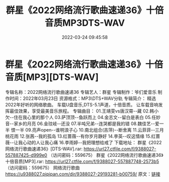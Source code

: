 ﻿---
title: 群星《2022网络流行歌曲速递36》十倍音质MP3DTS-WAV
date: 2022-03-24 09:45:58
categories: 新碟专辑、稀有等精品
tags: 华语中文
---
# 群星《2022网络流行歌曲速递36》十倍音质[MP3][DTS-WAV]

专辑名称：2022网络流行歌曲速递36
专辑艺人：群星
专辑制作：爷们爱音乐
制作时间：2022年03月23日
资源格式：MP3\DTS+WAV分轨
专辑简介：
精选2022年好听的网络歌曲。
车载U盘音乐,DTS-5.1声道，十倍音质。
让车载音响发挥最佳效果，享受最美音乐旅程。
专辑曲目：
01.王靖雯vs唐汉霄--藏
02.韩小欠--住在我心里的那个人
03.萨顶顶--鱼跃而上
04.金志文--留白是表白
05.任妙音--家乡的月亮
06.金玟岐--还没
07.半吨兄弟--连哭都是我的错
08.魏佳艺--爱一半 恨一半
09.亮声open--谁明浪子心
10.南北组合(吉萍)--断舍离
11.云菲菲--三月桃花雨
12.张茜--我的孤岛
13.红蔷薇--有你岁月静好
14.李英--叹这情缘
15.红蔷薇--让我心动的人让我心痛
16.李雨婷--我把理想给戒了
下载地址：
群星《2022网络流行歌曲速递36》[DTS-WAV].rar: https://url27.ctfile.com/f/9388027-557887425-d999e0
（访问密码：559675）
群星《2022网络流行歌曲速递36》十倍音质[MP3].rar: https://url27.ctfile.com/f/9388027-557887748-2573b5
（访问密码：559675）
网络流行歌曲
https://u9388027.pipipan.com/dir/9388027-29193281-b00759/
原文：[链接](https://blog.sina.com.cn/s/blog_1647c7e7601030wd0.html)